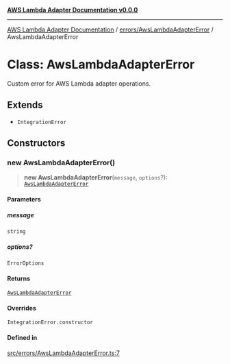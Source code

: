 [**AWS Lambda Adapter Documentation v0.0.0**](../../../README.md)

***

[AWS Lambda Adapter Documentation](../../../modules.md) / [errors/AwsLambdaAdapterError](../README.md) / AwsLambdaAdapterError

# Class: AwsLambdaAdapterError

Custom error for AWS Lambda adapter operations.

## Extends

- `IntegrationError`

## Constructors

### new AwsLambdaAdapterError()

> **new AwsLambdaAdapterError**(`message`, `options`?): [`AwsLambdaAdapterError`](AwsLambdaAdapterError.md)

#### Parameters

##### message

`string`

##### options?

`ErrorOptions`

#### Returns

[`AwsLambdaAdapterError`](AwsLambdaAdapterError.md)

#### Overrides

`IntegrationError.constructor`

#### Defined in

[src/errors/AwsLambdaAdapterError.ts:7](https://github.com/stonemjs/aws-middleware/blob/f8f28d71d5c0361fb5acf8a9a666be52d9e731c3/src/errors/AwsLambdaAdapterError.ts#L7)
